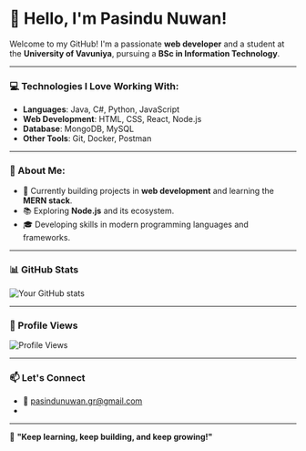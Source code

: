 # 👋 Hello, I'm Pasindu Nuwan!

Welcome to my GitHub! 
I'm a passionate **web developer** and a student at the **University of Vavuniya**, 
pursuing a **BSc in Information Technology**.

---

### 💻 Technologies I Love Working With:
- **Languages**: Java, C#, Python, JavaScript
- **Web Development**: HTML, CSS, React, Node.js
- **Database**: MongoDB, MySQL
- **Other Tools**: Git, Docker, Postman

---

### 🌟 About Me:
- 🔭 Currently building projects in **web development** and learning the **MERN stack**.
- 📚 Exploring **Node.js** and its ecosystem.
- 🎓 Developing skills in modern programming languages and frameworks.

---

### 📊 GitHub Stats
![Your GitHub stats](https://github-readme-stats.vercel.app/api?username=YourGitHubUsername&show_icons=true&theme=radical)

---

### 🔢 Profile Views
![Profile Views](https://komarev.com/ghpvc/?username=YourGitHubUsername&style=flat-square&color=brightgreen)

---

### 📫 Let's Connect
- 📧 pasindunuwan.gr@gmail.com
- 
---

🚀 **"Keep learning, keep building, and keep growing!"**
